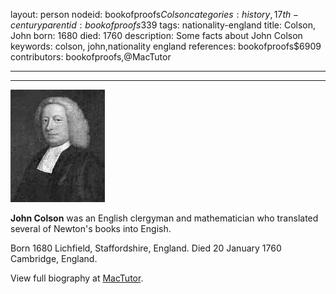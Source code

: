 layout: person
nodeid: bookofproofs$Colson
categories: history,17th-century
parentid: bookofproofs$339
tags: nationality-england
title: Colson, John
born: 1680
died: 1760
description: Some facts about John Colson
keywords: colson, john,nationality england
references: bookofproofs$6909
contributors: bookofproofs,@MacTutor

---


---

![Colson.jpg](https://github.com/bookofproofs/bookofproofs.github.io/blob/main/_sources/_assets/images/portraits/Colson.jpg?raw=true)

**John Colson** was an English clergyman and mathematician who translated several of Newton's books into Engish.

Born 1680 Lichfield, Staffordshire, England. Died 20 January 1760 Cambridge, England.


View full biography at [MacTutor](https://mathshistory.st-andrews.ac.uk/Biographies/Colson/).